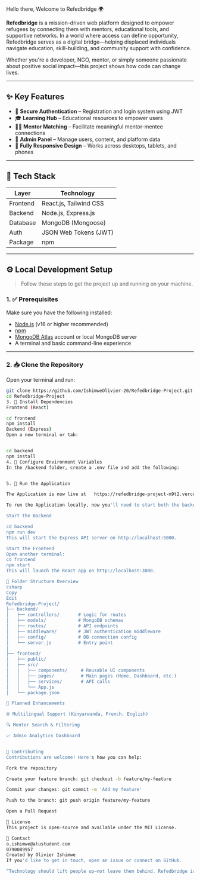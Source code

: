 

Hello there,  Welcome to Refedbridge 🌍 

**Refedbridge** is a mission-driven web platform designed to empower refugees by connecting them with mentors, educational tools, and supportive networks. In a world where access can define opportunity, Refedbridge serves as a digital bridge—helping displaced individuals navigate education, skill-building, and community support with confidence.

Whether you're a developer, NGO, mentor, or simply someone passionate about positive social impact—this project shows how code can change lives.

---

## ✨ Key Features

- 🔐 **Secure Authentication** – Registration and login system using JWT
- 🎓 **Learning Hub** – Educational resources to empower users
- 🧑‍🏫 **Mentor Matching** – Facilitate meaningful mentor-mentee connections
- 🧩 **Admin Panel** – Manage users, content, and platform data
- 📱 **Fully Responsive Design** – Works across desktops, tablets, and phones

---

## 🧱 Tech Stack

| Layer     | Technology                 |
|-----------|----------------------------|
| Frontend  | React.js, Tailwind CSS     |
| Backend   | Node.js, Express.js        |
| Database  | MongoDB (Mongoose)         |
| Auth      | JSON Web Tokens (JWT)      |
| Package   | npm                        |

---

## ⚙️ Local Development Setup

> Follow these steps to get the project up and running on your machine.

### 1. ✅ Prerequisites

Make sure you have the following installed:

- [Node.js](https://nodejs.org/en/) (v16 or higher recommended)
- [npm](https://www.npmjs.com/)
- [MongoDB Atlas](https://www.mongodb.com/cloud/atlas) account or local MongoDB server
- A terminal and basic command-line experience

---

### 2. 📥 Clone the Repository

Open your terminal and run:

```bash
git clone https://github.com/IshimweOlivier-20/Refedbridge-Project.git
cd Refedbridge-Project
3. 📁 Install Dependencies
Frontend (React)

cd frontend
npm install
Backend (Express)
Open a new terminal or tab:


cd backend
npm install
4. 🔐 Configure Environment Variables
In the /backend folder, create a .env file and add the following:


5. 🚀 Run the Application

The Application is now live at   https://refedbridge-project-m9t2.vercel.app/

To run the Application locally, now you'll need to start both the backend and frontend servers.

Start the Backend

cd backend
npm run dev
This will start the Express API server on http://localhost:5000.

Start the Frontend
Open another terminal:
cd frontend
npm start
This will launch the React app on http://localhost:3000.

📂 Folder Structure Overview
csharp
Copy
Edit
Refedbridge-Project/
├── backend/
│   ├── controllers/       # Logic for routes
│   ├── models/            # MongoDB schemas
│   ├── routes/            # API endpoints
│   ├── middleware/        # JWT authentication middleware
│   ├── config/            # DB connection config
│   └── server.js          # Entry point
│
├── frontend/
│   ├── public/
│   ├── src/
│   │   ├── components/     # Reusable UI components
│   │   ├── pages/          # Main pages (Home, Dashboard, etc.)
│   │   ├── services/       # API calls
│   │   └── App.js
│   └── package.json

🚧 Planned Enhancements

🌐 Multilingual Support (Kinyarwanda, French, English)

🔍 Mentor Search & Filtering

📈 Admin Analytics Dashboard


🤝 Contributing
Contributions are welcome! Here's how you can help:

Fork the repository

Create your feature branch: git checkout -b feature/my-feature

Commit your changes: git commit -m 'Add my feature'

Push to the branch: git push origin feature/my-feature

Open a Pull Request

🧾 License
This project is open-source and available under the MIT License.

💬 Contact
o.ishimwe@alustudent.com
0790089957 
Created by Olivier Ishimwe
If you'd like to get in touch, open an issue or connect on GitHub.

“Technology should lift people up—not leave them behind. Refedbridge is one small step toward digital inclusion for those who need it most.”
